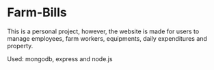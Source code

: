 # Farm-Bills

This is a personal project, however, the website is made for users to manage employees, farm workers, equipments, daily expenditures and property. 

Used: mongodb, express and node.js
